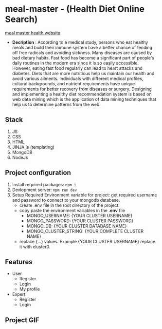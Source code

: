 # meal-master - (Health Diet Online Search)
[meal master health website](https://my-mealmaster.netlify.app/)
- __Decription__ : According to a medical study, persons who eat healthy meals and build their immune system have a better chance of fending off free radicals and avoiding sickness. Many diseases are caused by bad dietary habits. Fast food has become a significant part of people's daily routines in the modern era since it is so easily accessible. However, eating fast food regularly can lead to heart attacks and diabetes. Diets that are more nutritious help us maintain our health and avoid various ailments. Individuals with different medical profiles, cultural backgrounds, and nutrient requirements have unique requirements for better recovery from diseases or surgery. Designing and implementing  a healthy diet recommendation system is based on web data mining which is the application of data mining techniques that help us to determine patterns from the web.


## Stack
1. JS
2. CSS
3. HTML
4. JINJA js (templating)
5. MongoDB
6. NodeJs

## Project configuration
1. Install required packages: `npm i`
2. Devlopment server: `npm run dev`
3. Setup Required Environment variable for project:
    get required username and password to connect to your mongodb database.
    - create .env file in the root directory of the project.
    - copy paste the environment variables in the __.env__ file
        - MONGO_USERNAME: {YOUR CLUSTER USERNAME}
        - MONGO_PASSWORD: {YOUR CLUSTER PASSWORD}
        - MONGO_DB: {YOUR CLUSTER DATABASE NAME}
        - MONGO_CLUSTER_STRING: {YOUR COMPLETE CLUSTER NAME}
    - replace {...} values. Example {YOUR CLUSTER USERNAME} replace it with cluster0.

## Features
- User
    - Register
    - Login
    - My profile
- Expert
    - Register
    - Login

## Project GIF
